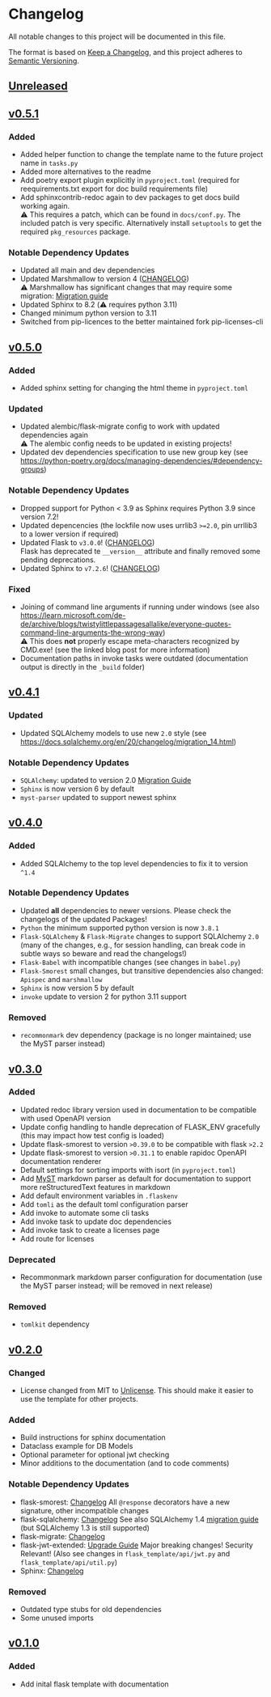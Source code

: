 # Changelog

All notable changes to this project will be documented in this file.

The format is based on [Keep a Changelog](https://keepachangelog.com/en/1.0.0/),
and this project adheres to [Semantic Versioning](https://semver.org/spec/v2.0.0.html).

## [Unreleased]


## [v0.5.1]

### Added

- Added helper function to change the template name to the future project name in `tasks.py`
- Added more alternatives to the readme
- Add poetry export plugin explicitly in `pyproject.toml` (required for reequirements.txt export for doc build requirements file)
- Add sphinxcontrib-redoc again to dev packages to get docs build working again.\
    ⚠️ This requires a patch, which can be found in `docs/conf.py`. The included patch is very specific.
    Alternatively install `setuptools` to get the required `pkg_resources` package.

### Notable Dependency Updates

- Updated all main and dev dependencies
- Updated Marshmallow to version 4 ([CHANGELOG](https://marshmallow.readthedocs.io/en/latest/changelog.html#changelog))\
  ⚠️ Marshmallow has significant changes that may require some migration: [Migration guide](https://marshmallow.readthedocs.io/en/latest/upgrading.html#upgrading-to-4-0)
- Updated Sphinx to 8.2 (⚠️ requires python 3.11)
- Changed minimum python version to 3.11
- Switched from pip-licences to the better maintained fork pip-licenses-cli


## [v0.5.0]

### Added

- Added sphinx setting for changing the html theme in `pyproject.toml`

### Updated

- Updated alembic/flask-migrate config to work with updated dependencies again\
  ⚠️ The alembic config needs to be updated in existing projects!
- Updated dev dependencies specification to use new group key (see <https://python-poetry.org/docs/managing-dependencies/#dependency-groups>)

### Notable Dependency Updates

- Dropped support for Python < 3.9 as Sphinx requires Python 3.9 since version 7.2!
- Updated depencencies (the lockfile now uses urrlib3 `>=2.0`, pin urrllib3 to a lower version if required)
- Updated Flask to `v3.0.0`! ([CHANGELOG](https://flask.palletsprojects.com/en/3.0.x/changes/#version-3-0-1))\
  Flask has deprecated te `__version__` attribute and finally removed some pending deprecations.
- Updated Sphinx to `v7.2.6`! ([CHANGELOG](https://www.sphinx-doc.org/en/master/changes.html#release-7-2-6-released-sep-13-2023))

### Fixed

- Joining of command line arguments if running under windows (see also <https://learn.microsoft.com/de-de/archive/blogs/twistylittlepassagesallalike/everyone-quotes-command-line-arguments-the-wrong-way>)\
  ⚠️ This does **not** properly escape meta-characters recognized by CMD.exe! (see the linked blog post for more information)
- Documentation paths in invoke tasks were outdated (documentation output is directly in the `_build` folder)


## [v0.4.1]

### Updated

- Updated SQLAlchemy models to use new `2.0` style (see <https://docs.sqlalchemy.org/en/20/changelog/migration_14.html>)

### Notable Dependency Updates

- `SQLAlchemy`: updated to version 2.0 [Migration Guide](https://docs.sqlalchemy.org/en/20/changelog/migration_14.html)
- `Sphinx` is now version 6 by default
- `myst-parser` updated to support newest sphinx


## [v0.4.0]

### Added

- Added SQLAlchemy to the top level dependencies to fix it to version `^1.4`

### Notable Dependency Updates

- Updated **all** dependencies to newer versions. Please check the changelogs of the updated Packages!
- `Python` the minimum supported python version is now `3.8.1`
- `Flask-SQLAlchemy` & `Flask-Migrate` changes to support SQLAlchemy `2.0` (many of the changes, e.g., for session handling, can break code in subtle ways so beware and read the changelogs!)
- `Flask-Babel` with incompatible changes (see changes in `babel.py`)
- `Flask-Smorest` small changes, but transitive dependencies also changed: `Apispec` and `marshmallow`
- `Sphinx` is now version 5 by default
- `invoke` update to version 2 for python 3.11 support

### Removed

- `recommonmark` dev dependency (package is no longer maintained; use the MyST parser instead)


## [v0.3.0]

### Added

- Updated redoc library version used in documentation to be compatible with used OpenAPI version
- Update config handling to handle deprecation of FLASK_ENV gracefully (this may impact how test config is loaded)
- Update flask-smorest to version `>0.39.0` to be compatible with flask `>2.2`
- Update flask-smorest to version `>0.31.1` to enable rapidoc OpenAPI documentation renderer
- Default settings for sorting imports with isort (in `pyproject.toml`)
- Add [MyST](https://myst-parser.readthedocs.io/en/latest/) markdown parser as default for documentation to support more reStructuredText features in markdown
- Add default environment variables in `.flaskenv`
- Add `tomli` as the default toml configuration parser
- Add invoke to automate some cli tasks
- Add invoke task to update doc dependencies
- Add invoke task to create a licenses page
- Add route for licenses

### Deprecated

- Recommonmark markdown parser configuration for documentation (use the MyST parser instead; will be removed in next release)

### Removed

- `tomlkit` dependency


## [v0.2.0]

### Changed

- License changed from MIT to [Unlicense](https://unlicense.org). This should make it easier to use the template for other projects.

### Added

- Build instructions for sphinx documentation
- Dataclass example for DB Models
- Optional parameter for optional jwt checking
- Minor additions to the documentation (and to code comments)

### Notable Dependency Updates

- flask-smorest: [Changelog](https://github.com/marshmallow-code/flask-smorest/blob/master/CHANGELOG.rst) All `@response` decorators have a new signature, other incompatible changes
- flask-sqlalchemy: [Changelog](https://github.com/pallets/flask-sqlalchemy/blob/master/CHANGES.rst) See also SQLAlchemy 1.4 [migration guide](https://docs.sqlalchemy.org/en/14/changelog/migration_14.html) (but SQLAlchemy 1.3 is still supported)
- flask-migrate: [Changelog](https://github.com/miguelgrinberg/Flask-Migrate/blob/main/CHANGES.md)
- flask-jwt-extended: [Upgrade Guide](https://flask-jwt-extended.readthedocs.io/en/stable/v4_upgrade_guide/) Major breaking changes! Security Relevant! (Also see changes in `flask_template/api/jwt.py` and `flask_template/api/util.py`)
- Sphinx: [Changelog](https://www.sphinx-doc.org/en/master/changes.html)

### Removed

- Outdated type stubs for old dependencies
- Some unused imports


## [v0.1.0]

### Added
- Add inital flask template with documentation


[unreleased]: https://github.com/buehlefs/flask-template/compare/v0.5.1...HEAD
[v0.5.1]: https://github.com/buehlefs/flask-template/releases/tag/v0.5.1
[v0.5.0]: https://github.com/buehlefs/flask-template/releases/tag/v0.5.0
[v0.4.1]: https://github.com/buehlefs/flask-template/releases/tag/v0.4.1
[v0.4.0]: https://github.com/buehlefs/flask-template/releases/tag/v0.4.0
[v0.3.0]: https://github.com/buehlefs/flask-template/releases/tag/v0.3.0
[v0.2.0]: https://github.com/buehlefs/flask-template/releases/tag/v0.2.0
[v0.1.0]: https://github.com/buehlefs/flask-template/releases/tag/v0.1.0
